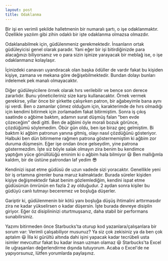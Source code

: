 ```yaml
---
layout: post
title: Odaklanma
---
```


Bir işi en verimli şekilde halletmenin bir numaralı şartı, o işe odaklanmaktır. Özellikle yazılım gibi zihin odaklı bir işte odaklanma olmazsa olmazdır.

Odaklanabilmek için, güdülenmeniz gerekmektedir. İnsanların ortak güdüleyicisi genel olarak paradır. Yani eğer bir işi bitirdiğinizde para alacağınızı biliyorsanız ve o para sizin işinize yarayacak bir meblağ ise, o işe odaklanmanız kolaylaşır.

İçinizdeki canavarı uyandıracak olan başka ödüller de vardır fakat bu kişiden kişiye, zamana ve mekana göre değişebilmektedir. Bundan dolayı bunları irdelemek pek manalı olmayacaktır.

Diğer güdüleyicilere örnek olarak hırs verilebilir ve bence son derece zararlıdır. Bunu yöneticileriniz size karşı kullanacaktır. Örnek vermek gerekirse, yıllar önce bir şirkette çalışırken patron, bir ağabeyimle bana aynı işi verdi. Ben o zamanlar çömez olduğum için, karakterimde de hırs olmadığı için kendimi bitirmek için zorlamadım fakat bitirmiştim. Sonra iş çıkış saatinde o ağbime baktım, adamın surat düşmüş falan "ben evde çözeceğim" dedi gitti. Ben de ağbimi öyle morali bozuk görünce, çözdüğümü söylemedim. Öbür gün oldu, ben işe biraz geç gelmiştim. Bi baktım ki ağbim patronun yanına gitmiş, olayı nasıl çözdüğünü gösteriyor. Halbuki ben dün bitirmeme rağmen patrona göstermemiştim ki ağbim zor duruma düşmesin. Eğer işe ondan önce gelseydim, yine patrona göstermezdim. İşte siz böyle salak olmayın zira benim bu kendimce yaptığım yüce gönüllülüğü eminim ki o ağbim hala bilmiyor 😃 Ben mallığımla kaldım, bir de üstüne patrondan laf yedim 😎

Kendinizi ispat etme güdüsü de uzun vadede sizi yoracaktır. Genellikle yeni bir iş ortamına girenler buna maruz kalmaktadır. Burada süreler kişiden kişiye değişmektedir fakat benim gözlemlediğim, kendini ispat etme güdüsünün ömrünün en fazla 2 ay olduğudur. 2 aydan sonra kişiler bu güdüyü canlı tutmayı beceremez ve boşluğa düşerler.

Gariptir ki, güdülenmenin bir kötü yanı boşluğa düşüş ihtimalini arttırmasıdır zira ne kadar yükselirsen o kadar düşersin. İşte burada devreye disiplin giriyor. Eğer öz disiplininizi oturtmuşsanız, daha stabil bir performans sunabilirsiniz.

Yazımı bitirmeden önce Starbucks'ta oturup kod yazanlara/çalışanlara bir sorum var: Verimli çalışabiliyor musunuz? Ya siz çok zekisiniz ya da ben çok aptalım 😃 İlla ki gürültü altında dahi işini yapacak kadar tecrübeli usta isimler mevcuttur fakat bu kadar insan uzman olamaz 😃 Starbucks'ta Excel ile uğraşanları değerlendirme dışında tutuyorum. Acaba o Excel'de ne yapıyorsunuz, lütfen yorumlarda paylaşınız.